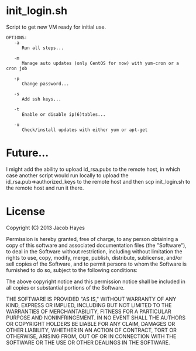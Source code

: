 init_login.sh
========

Script to get new VM ready for initial use.

```
OPTIONS:
   -a
      Run all steps...

   -m
      Manage auto updates (only CentOS for now) with yum-cron or a cron job

   -p
      Change password...

   -s
      Add ssh keys...

   -t
      Enable or disable ip(6)tables...

   -u
      Check/install updates with either yum or apt-get
```

Future...
========

I might add the ability to upload id_rsa.pubs to the remote host, in which case another script would run locally to upload the id_rsa.pub=>authorized_keys to the remote host and then scp init_login.sh to the remote host and run it there.

License
========

Copyright (C) 2013 Jacob Hayes

Permission is hereby granted, free of charge, to any person obtaining a copy of this software and associated documentation files (the "Software"), to deal in the Software without restriction, including without limitation the rights to use, copy, modify, merge, publish, distribute, sublicense, and/or sell copies of the Software, and to permit persons to whom the Software is furnished to do so, subject to the following conditions:

The above copyright notice and this permission notice shall be included in all copies or substantial portions of the Software.

THE SOFTWARE IS PROVIDED "AS IS," WITHOUT WARRANTY OF ANY KIND, EXPRESS OR IMPLIED, INCLUDING BUT NOT LIMITED TO THE WARRANTIES OF MERCHANTABILITY, FITNESS FOR A PARTICULAR PURPOSE AND NONINFRINGEMENT. IN NO EVENT SHALL THE AUTHORS OR COPYRIGHT HOLDERS BE LIABLE FOR ANY CLAIM, DAMAGES OR OTHER LIABILITY, WHETHER IN AN ACTION OF CONTRACT, TORT OR OTHERWISE, ARISING FROM, OUT OF OR IN CONNECTION WITH THE SOFTWARE OR THE USE OR OTHER DEALINGS IN THE SOFTWARE.
